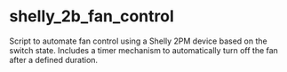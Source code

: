 # shelly_2b_fan_control
Script to automate fan control using a Shelly 2PM device based on the switch state. Includes a timer mechanism to automatically turn off the fan after a defined duration. 
